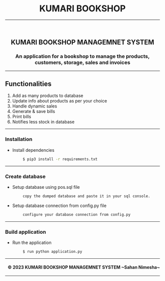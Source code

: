 
<h1 align="center"><b>KUMARI BOOKSHOP</b></h1>

---
<div align="center">
  <br>
  <h2>KUMARI BOOKSHOP MANAGEMNET SYSTEM</h2>
  <h3>An application for a bookshop to manage the products, customers, storage, sales and invoices</h3>
</div>

---

## Functionalities
1. Add as many products to database
2. Update info about products as per your choice 
3. Handle dynamic sales
4. Generate & save bills
5. Print bills
6. Notifies less stock in database 
---
### Installation
- Install dependencies
```sh
        $ pip3 install -r requirements.txt
```
---
### Create database
- Setup database using pos.sql file
```sh
        copy the dumped database and paste it in your sql console.
```
- Setup database connection from config.py file
```sh
        configure your database connection from config.py
```
---
### Build application
- Run the application

```sh
        $ run python application.py
```
---
<h4 align="right"><b> © 2023 KUMARI BOOKSHOP MANAGEMNET SYSTEM ~Sahan Nimesha~</b>  
</h4>

---
